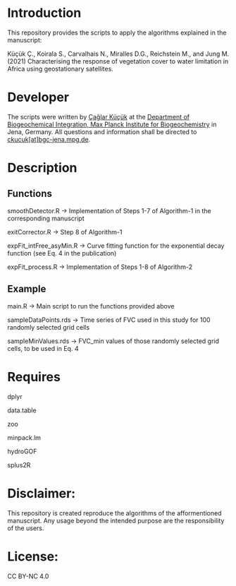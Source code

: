 # Introduction

This repository provides the scripts to apply the algorithms explained in the manuscript:

Küçük Ç., Koirala S., Carvalhais N., Miralles D.G., Reichstein M., and Jung M. (2021) Characterising the response of vegetation cover to water limitation in Africa using geostationary satellites.

# Developer
The scripts were written by [Çağlar Küçük](https://www.bgc-jena.mpg.de/bgi/index.php/People/CaglarKucuk) 
at the [Department of Biogeochemical Integration, Max Planck Institute for Biogeochemistry](https://www.bgc-jena.mpg.de/bgi/index.php/Main/HomePage) in Jena, Germany. 
All questions and information shall be directed to [ckucuk[at]bgc-jena.mpg.de](ckucuk@bgc-jena.mpg.de).

# Description

## Functions

smoothDetector.R -> Implementation of Steps 1-7 of Algorithm-1 in the corresponding manuscript

exitCorrector.R -> Step 8 of Algorithm-1

expFit_intFree_asyMin.R -> Curve fitting function for the exponential decay function (see Eq. 4 in the publication)

expFit_process.R -> Implementation of Steps 1-8 of Algorithm-2

## Example

main.R -> Main script to run the functions provided above

sampleDataPoints.rds -> Time series of FVC used in this study for 100 randomly selected grid cells 

sampleMinValues.rds -> FVC_min values of those randomly selected grid cells, to be used in Eq. 4

# Requires

dplyr

data.table

zoo

minpack.lm

hydroGOF

splus2R

# Disclaimer:

This repository is created reproduce the algorithms of the afformentioned manuscript. 
Any usage beyond the intended purpose are the responsibility of the users.

# License: 

CC BY-NC 4.0
